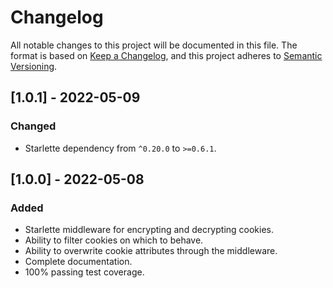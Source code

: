 # Changelog

All notable changes to this project will be documented in this file. The format is based on [Keep a Changelog](https://keepachangelog.com/en/1.0.0/),
and this project adheres to [Semantic Versioning](https://semver.org/spec/v2.0.0.html).

## [1.0.1] - 2022-05-09

### Changed

- Starlette dependency from `^0.20.0` to `>=0.6.1`.

## [1.0.0] - 2022-05-08

### Added

- Starlette middleware for encrypting and decrypting cookies.
- Ability to filter cookies on which to behave.
- Ability to overwrite cookie attributes through the middleware.
- Complete documentation.
- 100% passing test coverage.
